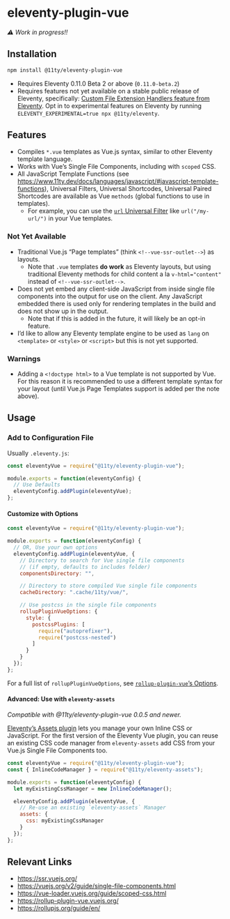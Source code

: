 # eleventy-plugin-vue

_⚠️ Work in progress!!_

## Installation

```sh
npm install @11ty/eleventy-plugin-vue
```

* Requires Eleventy 0.11.0 Beta 2 or above (`0.11.0-beta.2`)
* Requires features not yet available on a stable public release of Eleventy, specifically: [Custom File Extension Handlers feature from Eleventy](https://github.com/11ty/eleventy/issues/117). Opt in to experimental features on Eleventy by running `ELEVENTY_EXPERIMENTAL=true npx @11ty/eleventy`.

## Features

* Compiles `*.vue` templates as Vue.js syntax, similar to other Eleventy template language.
* Works with Vue’s Single File Components, including with `scoped` CSS.
* All JavaScript Template Functions (see https://www.11ty.dev/docs/languages/javascript/#javascript-template-functions), Universal Filters, Universal Shortcodes, Universal Paired Shortcodes are available as Vue `methods` (global functions to use in templates). 
  * For example, you can  use the [`url` Universal Filter](https://www.11ty.dev/docs/filters/url/) like `url("/my-url/")` in your Vue templates.

### Not Yet Available

* Traditional Vue.js “Page templates” (think `<!--vue-ssr-outlet-->`) as layouts.
  * Note that `.vue` templates **do work** as Eleventy layouts, but using traditional Eleventy methods for child content a la `v-html="content"` instead of `<!--vue-ssr-outlet-->`.
* Does not yet embed any client-side JavaScript from inside single file components into the output for use on the client. Any JavaScript embedded there is used only for rendering templates in the build and does not show up in the output.
  * Note that if this is added in the future, it will likely be an opt-in feature.
* I’d like to allow any Eleventy template engine to be used as `lang` on `<template>` or `<style>` or `<script>` but this is not yet supported.

### Warnings

* Adding a `<!doctype html>` to a Vue template is not supported by Vue. For this reason it is recommended to use a different template syntax for your layout (until Vue.js Page Templates support is added per the note above).


## Usage

### Add to Configuration File

Usually `.eleventy.js`:

```js
const eleventyVue = require("@11ty/eleventy-plugin-vue");

module.exports = function(eleventyConfig) {
  // Use Defaults
  eleventyConfig.addPlugin(eleventyVue);
};
```

#### Customize with Options

```js
const eleventyVue = require("@11ty/eleventy-plugin-vue");

module.exports = function(eleventyConfig) {
  // OR, Use your own options
  eleventyConfig.addPlugin(eleventyVue, {
    // Directory to search for Vue single file components
    // (if empty, defaults to includes folder)
    componentsDirectory: "",

    // Directory to store compiled Vue single file components
    cacheDirectory: ".cache/11ty/vue/",

    // Use postcss in the single file components
    rollupPluginVueOptions: {
      style: {
        postcssPlugins: [
          require("autoprefixer"),
          require("postcss-nested")
        ]
      }
    }
  });
};
```

For a full list of `rollupPluginVueOptions`, see [`rollup-plugin-vue`’s Options](https://rollup-plugin-vue.vuejs.org/options.html#include).

#### Advanced: Use with `eleventy-assets`

_Compatible with @11ty/eleventy-plugin-vue 0.0.5 and newer._

[Eleventy’s Assets plugin](https://github.com/11ty/eleventy-assets) lets you manage your own Inline CSS or JavaScript. For the first version of the Eleventy Vue plugin, you can reuse an existing CSS code manager from `eleventy-assets` add CSS from your Vue.js Single File Components too.

```js
const eleventyVue = require("@11ty/eleventy-plugin-vue");
const { InlineCodeManager } = require("@11ty/eleventy-assets");

module.exports = function(eleventyConfig) {
  let myExistingCssManager = new InlineCodeManager();

  eleventyConfig.addPlugin(eleventyVue, {
    // Re-use an existing `eleventy-assets` Manager
    assets: {
      css: myExistingCssManager
    }
  });
};
```


## Relevant Links

* https://ssr.vuejs.org/
* https://vuejs.org/v2/guide/single-file-components.html
* https://vue-loader.vuejs.org/guide/scoped-css.html
* https://rollup-plugin-vue.vuejs.org/
* https://rollupjs.org/guide/en/
<!-- https://github.com/tj/consolidate.js/ -->